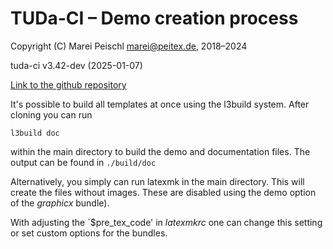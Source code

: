 # TUDa-CI – Demo creation process

Copyright (C) Marei Peischl <marei@peitex.de>, 2018–2024

tuda-ci v3.42-dev (2025-01-07)

[Link to the github repository](https://github.com/tudace/tuda_latex_templates)

It's possible to build all templates at once using the l3build system. After cloning you can run

```
l3build doc
```

within the main directory to build the demo and documentation files. The output can be found in `./build/doc`

Alternatively, you simply can run latexmk in the main directory. This will create the files without images. These are disabled using the demo option of the *graphicx* bundle).

With adjusting the `$pre_tex_code' in *latexmkrc* one can change this setting or set custom options for the bundles.

